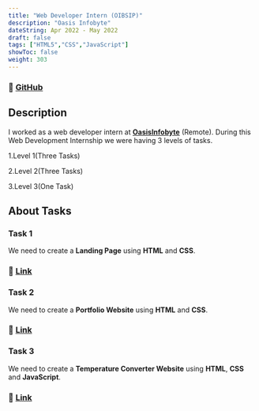 ```yaml
---
title: "Web Developer Intern (OIBSIP)"
description: "Oasis Infobyte"
dateString: Apr 2022 - May 2022
draft: false
tags: ["HTML5","CSS","JavaScript"]
showToc: false
weight: 303
--- 
```


### 🔗 [GitHub](https://github.com/Abhigyan-Srivastava/OIBSIP-WEB_DEVELOPMENT)

## Description
I worked as a web developer intern at [**OasisInfobyte**](https://oasisinfobyte.com/) (Remote). During this Web Development Internship we were having 3 levels of tasks.

1.Level 1(Three Tasks)

2.Level 2(Three Tasks)

3.Level 3(One Task)

## About Tasks
### Task 1

We need to create a **Landing Page** using **HTML** and **CSS**.
### 🔗 [Link](https://abhigyan-srivastava.github.io/LandingPage/)

### Task 2

We need to create a **Portfolio Website** using **HTML** and **CSS**.
### 🔗 [Link](https://abhigyan-srivastava.github.io/PortfolioWebsite/)

### Task 3

We need to create a **Temperature Converter Website** using **HTML**, **CSS** and **JavaScript**.
### 🔗 [Link](https://abhigyan-srivastava.github.io/TemperatureConverterWebsite/)